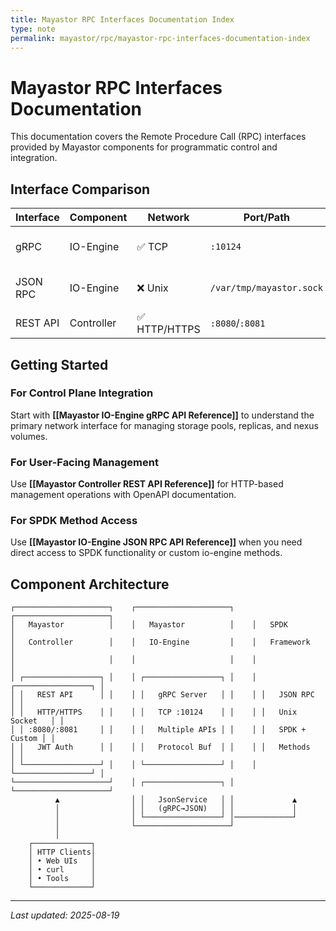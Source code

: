```yaml
---
title: Mayastor RPC Interfaces Documentation Index
type: note
permalink: mayastor/rpc/mayastor-rpc-interfaces-documentation-index
---
```


# Mayastor RPC Interfaces Documentation

This documentation covers the Remote Procedure Call (RPC) interfaces provided by Mayastor components for programmatic control and integration.


## Interface Comparison

| Interface | Component | Network | Port/Path | Primary Use |
|-----------|-----------|---------|-----------|-------------|
| gRPC | IO-Engine | ✅ TCP | `:10124` | Control plane integration |
| JSON RPC | IO-Engine | ❌ Unix | `/var/tmp/mayastor.sock` | SPDK method access |
| REST API | Controller | ✅ HTTP/HTTPS | `:8080`/`:8081` | User-facing management |

## Getting Started

### For Control Plane Integration
Start with **[[Mayastor IO-Engine gRPC API Reference]]** to understand the primary network interface for managing storage pools, replicas, and nexus volumes.

### For User-Facing Management
Use **[[Mayastor Controller REST API Reference]]** for HTTP-based management operations with OpenAPI documentation.

### For SPDK Method Access
Use **[[Mayastor IO-Engine JSON RPC API Reference]]** when you need direct access to SPDK functionality or custom io-engine methods.


## Component Architecture

```
┌─────────────────────┐    ┌─────────────────────┐    ┌─────────────────────┐
│   Mayastor          │    │   Mayastor          │    │   SPDK              │
│   Controller        │    │   IO-Engine         │    │   Framework         │
│                     │    │                     │    │                     │
│ ┌─────────────────┐ │    │ ┌─────────────────┐ │    │ ┌─────────────────┐ │
│ │   REST API      │ │    │ │   gRPC Server   │ │    │ │   JSON RPC      │ │
│ │   HTTP/HTTPS    │ │    │ │   TCP :10124    │ │    │ │   Unix Socket   │ │
│ │ :8080/:8081     │ │    │ │   Multiple APIs │ │    │ │   SPDK + Custom │ │
│ │   JWT Auth      │ │    │ │   Protocol Buf  │ │    │ │   Methods       │ │
│ └─────────────────┘ │    │ └─────────────────┘ │    │ └─────────────────┘ │
└─────────────────────┘    │ ┌─────────────────┐ │    └─────────────────────┘
          ▲                │ │   JsonService   │ │             ▲
          │                │ │   (gRPC→JSON)   │ │             │
          │                │ └─────────────────┘ │─────────────┘
          │                └─────────────────────┘
          │
    ┌─────────────┐
    │ HTTP Clients│
    │ • Web UIs   │
    │ • curl      │ 
    │ • Tools     │
    └─────────────┘
```


---

*Last updated: 2025-08-19*